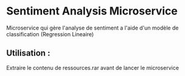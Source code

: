 # Sentiment Analysis Microservice

Microservice qui gère l'analyse de sentiment a l'aide d'un modèle de classification (Regression Lineaire)

## Utilisation : 

Extraire le contenu de ressources.rar avant de lancer le microservice

